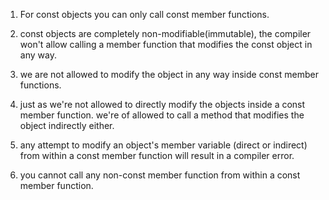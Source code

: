 1. For const objects you can only call const member functions.

2. const objects are completely non-modifiable(immutable), the compiler won't allow calling a member function that modifies the const object in any way.

3. we are not allowed to modify the object in any way inside const member functions.

4. just as we're not allowed to directly modify the objects inside a const member function. we're of allowed to call a method that modifies the object indirectly either.

5. any attempt to modify an object's member variable (direct or indirect) from within a const member function will result in a compiler error.

6. you cannot call any non-const member function from within a const member function.
